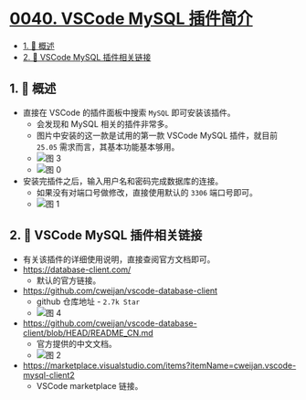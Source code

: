 # [0040. VSCode MySQL 插件简介](https://github.com/tnotesjs/TNotes.sql/tree/main/notes/0040.%20VSCode%20MySQL%20%E6%8F%92%E4%BB%B6%E7%AE%80%E4%BB%8B)

<!-- region:toc -->

- [1. 📝 概述](#1--概述)
- [2. 🔗 VSCode MySQL 插件相关链接](#2--vscode-mysql-插件相关链接)

<!-- endregion:toc -->

## 1. 📝 概述

- 直接在 VSCode 的插件面板中搜索 `MySQL` 即可安装该插件。
  - 会发现和 MySQL 相关的插件非常多。
  - 图片中安装的这一款是试用的第一款 VSCode MySQL 插件，就目前 `25.05` 需求而言，其基本功能基本够用。
  - ![图 3](https://cdn.jsdelivr.net/gh/tnotesjs/imgs@main/2025-05-21-20-41-59.png)
  - ![图 0](https://cdn.jsdelivr.net/gh/tnotesjs/imgs@main/2025-05-21-20-32-01.png)
- 安装完插件之后，输入用户名和密码完成数据库的连接。
  - 如果没有对端口号做修改，直接使用默认的 `3306` 端口号即可。
  - ![图 1](https://cdn.jsdelivr.net/gh/tnotesjs/imgs@main/2025-05-21-20-32-37.png)

## 2. 🔗 VSCode MySQL 插件相关链接

- 有关该插件的详细使用说明，直接查阅官方文档即可。
- https://database-client.com/
  - 默认的官方链接。
- https://github.com/cweijan/vscode-database-client
  - github 仓库地址 - `2.7k Star`
  - ![图 4](https://cdn.jsdelivr.net/gh/tnotesjs/imgs@main/2025-05-21-20-49-03.png)
- https://github.com/cweijan/vscode-database-client/blob/HEAD/README_CN.md
  - 官方提供的中文文档。
  - ![图 2](https://cdn.jsdelivr.net/gh/tnotesjs/imgs@main/2025-05-21-20-40-26.png)
- https://marketplace.visualstudio.com/items?itemName=cweijan.vscode-mysql-client2
  - VSCode marketplace 链接。
